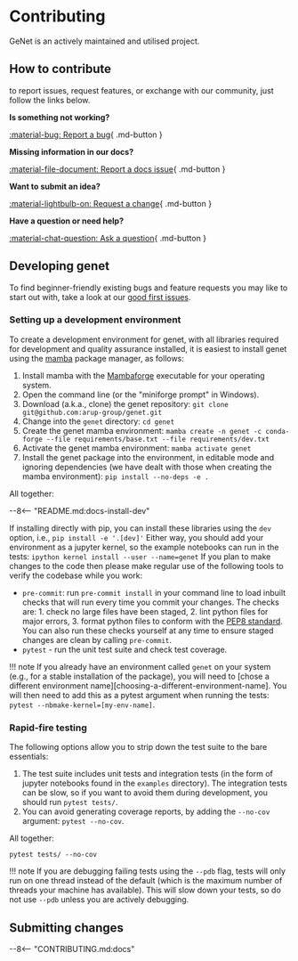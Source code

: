 # Contributing

GeNet is an actively maintained and utilised project.

## How to contribute

to report issues, request features, or exchange with our community, just follow the links below.

__Is something not working?__

[:material-bug: Report a bug](https://github.com/arup-group/genet/issues/new?template=BUG-REPORT.yml "Report a bug in genet by creating an issue and a reproduction"){ .md-button }

__Missing information in our docs?__

[:material-file-document: Report a docs issue](https://github.com/arup-group/genet/issues/new?template=DOCS.yml "Report missing information or potential inconsistencies in our documentation"){ .md-button }

__Want to submit an idea?__

[:material-lightbulb-on: Request a change](https://github.com/arup-group/genet/issues/new?template=FEATURE-REQUEST.yml "Propose a change or feature request or suggest an improvement"){ .md-button }

__Have a question or need help?__

[:material-chat-question: Ask a question](https://github.com/arup-group/genet/discussions "Ask questions on our discussion board and get in touch with our community"){ .md-button }

## Developing genet

To find beginner-friendly existing bugs and feature requests you may like to start out with, take a look at our [good first issues](https://github.com/arup-group/genet/contribute).

### Setting up a development environment

To create a development environment for genet, with all libraries required for development and quality assurance installed, it is easiest to install genet using the [mamba](https://mamba.readthedocs.io/en/latest/index.html) package manager, as follows:

1. Install mamba with the [Mambaforge](https://github.com/conda-forge/miniforge#mambaforge) executable for your operating system.
2. Open the command line (or the "miniforge prompt" in Windows).
3. Download (a.k.a., clone) the genet repository: `git clone git@github.com:arup-group/genet.git`
4. Change into the `genet` directory: `cd genet`
5. Create the genet mamba environment: `mamba create -n genet -c conda-forge --file requirements/base.txt --file requirements/dev.txt`
6. Activate the genet mamba environment: `mamba activate genet`
7. Install the genet package into the environment, in editable mode and ignoring dependencies (we have dealt with those when creating the mamba environment): `pip install --no-deps -e .`

All together:

--8<-- "README.md:docs-install-dev"

If installing directly with pip, you can install these libraries using the `dev` option, i.e., `pip install -e '.[dev]'`
Either way, you should add your environment as a jupyter kernel, so the example notebooks can run in the tests: `ipython kernel install --user --name=genet`
If you plan to make changes to the code then please make regular use of the following tools to verify the codebase while you work:

- `pre-commit`: run `pre-commit install` in your command line to load inbuilt checks that will run every time you commit your changes.
The checks are: 1. check no large files have been staged, 2. lint python files for major errors, 3. format python files to conform with the [PEP8 standard](https://peps.python.org/pep-0008/).
You can also run these checks yourself at any time to ensure staged changes are clean by calling `pre-commit`.
- `pytest` - run the unit test suite and check test coverage.

!!! note
    If you already have an environment called `genet` on your system (e.g., for a stable installation of the package), you will need to [chose a different environment name][choosing-a-different-environment-name].
    You will then need to add this as a pytest argument when running the tests: `pytest --nbmake-kernel=[my-env-name]`.

### Rapid-fire testing

The following options allow you to strip down the test suite to the bare essentials:

1. The test suite includes unit tests and integration tests (in the form of jupyter notebooks found in the `examples` directory).
The integration tests can be slow, so if you want to avoid them during development, you should run `pytest tests/`.
2. You can avoid generating coverage reports, by adding the `--no-cov` argument: `pytest --no-cov`.

All together:

``` shell
pytest tests/ --no-cov
```

!!! note
    If you are debugging failing tests using the `--pdb` flag, tests will only run on one thread instead of the default (which is the maximum number of threads your machine has available).
    This will slow down your tests, so do not use `--pdb` unless you are actively debugging.

## Submitting changes

--8<-- "CONTRIBUTING.md:docs"
